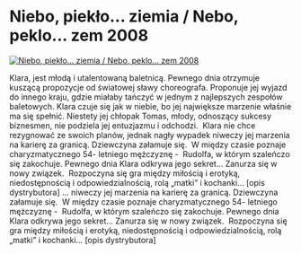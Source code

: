 Niebo, piekło... ziemia / Nebo, peklo... zem 2008 
=============
[![Niebo, piekło... ziemia / Nebo, peklo... zem 2008 ](http://vidos.pl/images/player.gif)](http://vidos.pl/niebo-pieklo-ziemia-nebo-peklo-zem-2008)

 Klara, jest młodą i utalentowaną baletnicą. Pewnego dnia otrzymuje kuszącą propozycje od światowej sławy choreografa. Proponuje jej wyjazd do innego kraju, gdzie miałaby tańczyć w jednym z najlepszych zespołów baletowych. Klara czuje się jak w niebie, bo jej największe marzenie właśnie ma się spełnić. Niestety jej chłopak Tomas, młody, odnoszący sukcesy biznesmen, nie podziela jej entuzjazmu i odchodzi.  Klara nie chce rezygnować ze swoich planów, jednak nagły wypadek niweczy jej marzenia na karierę za granicą. Dziewczyna załamuje się.  W między czasie poznaje charyzmatycznego 54- letniego mężczyznę -  Rudolfa, w którym szaleńczo się zakochuje. Pewnego dnia Klara odkrywa jego sekret… Zanurza się w nowy związek.  Rozpoczyna się gra między miłością i erotyką, niedostępnością i odpowiedzialnością, rolą „matki” i kochanki… [opis dystrybutora]   ... niweczy jej marzenia na karierę za granicą. Dziewczyna załamuje się.  W między czasie poznaje charyzmatycznego 54- letniego mężczyznę -  Rudolfa, w którym szaleńczo się zakochuje. Pewnego dnia Klara odkrywa jego sekret… Zanurza się w nowy związek.  Rozpoczyna się gra między miłością i erotyką, niedostępnością i odpowiedzialnością, rolą „matki” i kochanki… [opis dystrybutora]
